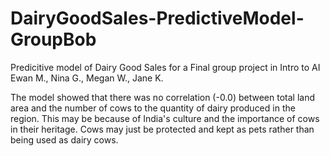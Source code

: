 # DairyGoodSales-PredictiveModel-GroupBob
Predicitive model of Dairy Good Sales for a Final group project in Intro to AI
Ewan M., Nina G., Megan W., Jane K.

The model showed that there was no correlation (-0.0) between total land area and the number of cows to the quantity of dairy produced in the region. This may be because of India's culture and the importance of cows in their heritage. Cows may just be protected and kept as pets rather than being used as dairy cows. 
